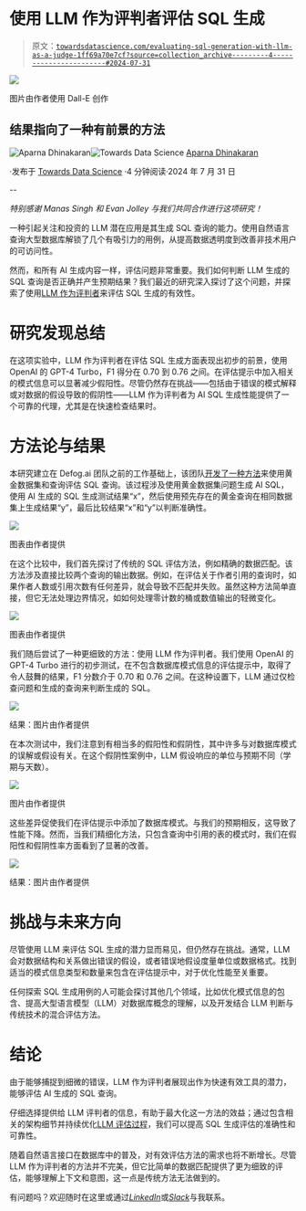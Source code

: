 # 使用 LLM 作为评判者评估 SQL 生成

> 原文：[`towardsdatascience.com/evaluating-sql-generation-with-llm-as-a-judge-1ff69a70e7cf?source=collection_archive---------4-----------------------#2024-07-31`](https://towardsdatascience.com/evaluating-sql-generation-with-llm-as-a-judge-1ff69a70e7cf?source=collection_archive---------4-----------------------#2024-07-31)

![](img/9476fd2135a3132b8b6ef277b53fe2a6.png)

图片由作者使用 Dall-E 创作

## 结果指向了一种有前景的方法

[](https://aparnadhinak.medium.com/?source=post_page---byline--1ff69a70e7cf--------------------------------)![Aparna Dhinakaran](https://aparnadhinak.medium.com/?source=post_page---byline--1ff69a70e7cf--------------------------------)[](https://towardsdatascience.com/?source=post_page---byline--1ff69a70e7cf--------------------------------)![Towards Data Science](https://towardsdatascience.com/?source=post_page---byline--1ff69a70e7cf--------------------------------) [Aparna Dhinakaran](https://aparnadhinak.medium.com/?source=post_page---byline--1ff69a70e7cf--------------------------------)

·发布于 [Towards Data Science](https://towardsdatascience.com/?source=post_page---byline--1ff69a70e7cf--------------------------------) ·4 分钟阅读·2024 年 7 月 31 日

--

*特别感谢 Manas Singh 和 Evan Jolley 与我们共同合作进行这项研究！*

一种引起关注和投资的 LLM 潜在应用是其生成 SQL 查询的能力。使用自然语言查询大型数据库解锁了几个有吸引力的用例，从提高数据透明度到改善非技术用户的可访问性。

然而，和所有 AI 生成内容一样，评估问题非常重要。我们如何判断 LLM 生成的 SQL 查询是否正确并产生预期结果？我们最近的研究深入探讨了这个问题，并探索了使用[LLM 作为评判者](https://docs.arize.com/phoenix/evaluation/concepts-evals/llm-as-a-judge)来评估 SQL 生成的有效性。

# 研究发现总结

在这项实验中，LLM 作为评判者在评估 SQL 生成方面表现出初步的前景，使用 OpenAI 的 GPT-4 Turbo，F1 得分在 0.70 到 0.76 之间。在评估提示中加入相关的模式信息可以显著减少假阳性。尽管仍然存在挑战——包括由于错误的模式解释或对数据的假设导致的假阴性——LLM 作为评判者为 AI SQL 生成性能提供了一个可靠的代理，尤其是在快速检查结果时。

# 方法论与结果

本研究建立在 Defog.ai 团队之前的工作基础上，该团队[开发了一种方法](https://github.com/defog-ai/sql-eval)来使用黄金数据集和查询评估 SQL 查询。该过程涉及使用黄金数据集问题生成 AI SQL，使用 AI 生成的 SQL 生成测试结果“x”，然后使用预先存在的黄金查询在相同数据集上生成结果“y”，最后比较结果“x”和“y”以判断准确性。

![](img/0321f9684b937ee0c804967416443634.png)

图表由作者提供

在这个比较中，我们首先探讨了传统的 SQL 评估方法，例如精确的数据匹配。该方法涉及直接比较两个查询的输出数据。例如，在评估关于作者引用的查询时，如果作者人数或引用次数有任何差异，就会导致不匹配并失败。虽然这种方法简单直接，但它无法处理边界情况，如如何处理零计数的桶或数值输出的轻微变化。

![](img/128cb4d97ec04ebbac643c34ee6044ee.png)

图表由作者提供

我们随后尝试了一种更细致的方法：使用 LLM 作为评判者。我们使用 OpenAI 的 GPT-4 Turbo 进行的初步测试，在不包含数据库模式信息的评估提示中，取得了令人鼓舞的结果，F1 分数介于 0.70 和 0.76 之间。在这种设置下，LLM 通过仅检查问题和生成的查询来判断生成的 SQL。

![](img/40b5b95a1c7b9ce81ea8e9c3bdf0be65.png)

结果：图片由作者提供

在本次测试中，我们注意到有相当多的假阳性和假阴性，其中许多与对数据库模式的误解或假设有关。在这个假阴性案例中，LLM 假设响应的单位与预期不同（学期与天数）。

![](img/9e03dd586b3b2a1be3425f269d1f9caf.png)

图片由作者提供

这些差异促使我们在评估提示中添加了数据库模式。与我们的预期相反，这导致了性能下降。然而，当我们精细化方法，只包含查询中引用的表的模式时，我们在假阳性和假阴性率方面看到了显著的改善。

![](img/73f63923309c1d1977eb4a238041a0de.png)

结果：图片由作者提供

# 挑战与未来方向

尽管使用 LLM 来评估 SQL 生成的潜力显而易见，但仍然存在挑战。通常，LLM 会对数据结构和关系做出错误的假设，或者错误地假设度量单位或数据格式。找到适当的模式信息类型和数量来包含在评估提示中，对于优化性能至关重要。

任何探索 SQL 生成用例的人可能会探讨其他几个领域，比如优化模式信息的包含、提高大型语言模型（LLM）对数据库概念的理解，以及开发结合 LLM 判断与传统技术的混合评估方法。

# 结论

由于能够捕捉到细微的错误，LLM 作为评判者展现出作为快速有效工具的潜力，能够评估 AI 生成的 SQL 查询。

仔细选择提供给 LLM 评判者的信息，有助于最大化这一方法的效益；通过包含相关的架构细节并持续优化[LLM 评估过程](https://arize.com/blog-course/llm-evaluation-the-definitive-guide/)，我们可以提高 SQL 生成评估的准确性和可靠性。

随着自然语言接口在数据库中的普及，对有效评估方法的需求也将不断增长。尽管 LLM 作为评判者的方法并不完美，但它比简单的数据匹配提供了更为细致的评估，能够理解上下文和意图，这一点是传统方法无法做到的。

有问题吗？欢迎随时在这里或通过[*LinkedIn*](https://www.linkedin.com/in/aparnadhinakaran/)或[*Slack*](https://join.slack.com/t/arize-ai/shared_invite/zt-26zg4u3lw-OjUNoLvKQ2Yv53EfvxW6Kg)与我联系。
